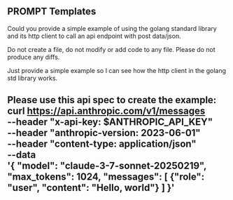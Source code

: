 PROMPT Templates
---------------------------------------------------------------
Could you provide a simple example of using the golang standard library and its http client to call an api endpoint with post data/json.

Do not create a file, do not modify or add code to any file.
Please do not produce any diffs.

Just provide a simple example so I can see how the http client in the golang std library works.

Please use this api spec to create the example:
curl https://api.anthropic.com/v1/messages \
     --header "x-api-key: $ANTHROPIC_API_KEY" \
     --header "anthropic-version: 2023-06-01" \
     --header "content-type: application/json" \
     --data \
'{
    "model": "claude-3-7-sonnet-20250219",
    "max_tokens": 1024,
    "messages": [
        {"role": "user", "content": "Hello, world"}
    ]
}'
---------------------------------------------------------------
